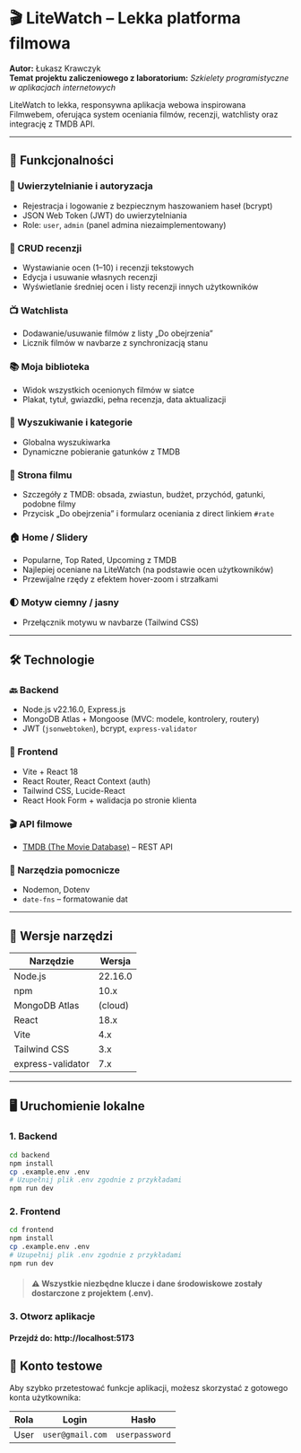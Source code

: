 # 🎬 LiteWatch – Lekka platforma filmowa

**Autor:** Łukasz Krawczyk  
**Temat projektu zaliczeniowego z laboratorium:** *Szkielety programistyczne w aplikacjach internetowych*

LiteWatch to lekka, responsywna aplikacja webowa inspirowana Filmwebem, oferująca system oceniania filmów, recenzji, watchlisty oraz integrację z TMDB API.

---

## 🚀 Funkcjonalności

### 🔐 Uwierzytelnianie i autoryzacja
- Rejestracja i logowanie z bezpiecznym haszowaniem haseł (bcrypt)
- JSON Web Token (JWT) do uwierzytelniania
- Role: `user`, `admin` (panel admina niezaimplementowany)

### 📝 CRUD recenzji
- Wystawianie ocen (1–10) i recenzji tekstowych
- Edycja i usuwanie własnych recenzji
- Wyświetlanie średniej ocen i listy recenzji innych użytkowników

### 📺 Watchlista
- Dodawanie/usuwanie filmów z listy „Do obejrzenia”
- Licznik filmów w navbarze z synchronizacją stanu

### 📚 Moja biblioteka
- Widok wszystkich ocenionych filmów w siatce
- Plakat, tytuł, gwiazdki, pełna recenzja, data aktualizacji

### 🔎 Wyszukiwanie i kategorie
- Globalna wyszukiwarka
- Dynamiczne pobieranie gatunków z TMDB

### 🎥 Strona filmu
- Szczegóły z TMDB: obsada, zwiastun, budżet, przychód, gatunki, podobne filmy
- Przycisk „Do obejrzenia” i formularz oceniania z direct linkiem `#rate`

### 🏠 Home / Slidery
- Popularne, Top Rated, Upcoming z TMDB
- Najlepiej oceniane na LiteWatch (na podstawie ocen użytkowników)
- Przewijalne rzędy z efektem hover-zoom i strzałkami

### 🌓 Motyw ciemny / jasny
- Przełącznik motywu w navbarze (Tailwind CSS)

---

## 🛠️ Technologie

### 🔙 Backend
- Node.js v22.16.0, Express.js
- MongoDB Atlas + Mongoose (MVC: modele, kontrolery, routery)
- JWT (`jsonwebtoken`), bcrypt, `express-validator`

### 🎨 Frontend
- Vite + React 18
- React Router, React Context (auth)
- Tailwind CSS, Lucide-React
- React Hook Form + walidacja po stronie klienta

### 🎬 API filmowe
- [TMDB (The Movie Database)](https://www.themoviedb.org/) – REST API

### 🧰 Narzędzia pomocnicze
- Nodemon, Dotenv
- `date-fns` – formatowanie dat

---

## 🧪 Wersje narzędzi

| Narzędzie         | Wersja        |
|-------------------|---------------|
| Node.js           | 22.16.0       |
| npm               | 10.x          |
| MongoDB Atlas     | (cloud)       |
| React             | 18.x          |
| Vite              | 4.x           |
| Tailwind CSS      | 3.x           |
| express-validator | 7.x           |

---

## 🖥️ Uruchomienie lokalne

### 1. Backend
```bash
cd backend
npm install
cp .example.env .env
# Uzupełnij plik .env zgodnie z przykładami
npm run dev
```
### 2. Frontend
```bash
cd frontend
npm install
cp .example.env .env
# Uzupełnij plik .env zgodnie z przykładami
npm run dev
```
> #### ⚠️ Wszystkie niezbędne klucze i dane środowiskowe zostały dostarczone z projektem (.env).

### 3. Otworz aplikacje
#### Przejdź do: http://localhost:5173

## 🧪 Konto testowe
Aby szybko przetestować funkcje aplikacji, możesz skorzystać z gotowego konta użytkownika:

| Rola  | Login              | Hasło         |
|-------|--------------------|---------------|
| User  | `user@gmail.com`   | `userpassword` |

